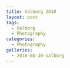 ```yaml
---
title: Valborg 2018
layout: post
tags:
  - Valborg
  - Photography
categories:
  - Photography
galleries:
  - 2018-04-30-valborg
---
```

